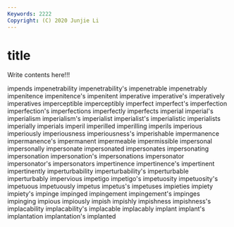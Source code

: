 ```yaml
---
Keywords: 2222
Copyright: (C) 2020 Junjie Li
---
```


# title

Write contents here!!!
 
impends 
impenetrability 
impenetrability's 
impenetrable 
impenetrably
impenitence 
impenitence's 
impenitent 
imperative 
imperative's 
imperatively 
imperatives 
imperceptible 
imperceptibly 
imperfect
imperfect's 
imperfection 
imperfection's 
imperfections 
imperfectly 
imperfects 
imperial 
imperial's 
imperialism 
imperialism's
imperialist 
imperialist's 
imperialistic 
imperialists 
imperially 
imperials 
imperil 
imperilled 
imperilling 
imperils
imperious 
imperiously 
imperiousness 
imperiousness's 
imperishable 
impermanence 
impermanence's 
impermanent 
impermeable 
impermissible
impersonal 
impersonally 
impersonate 
impersonated 
impersonates 
impersonating 
impersonation 
impersonation's 
impersonations 
impersonator
impersonator's 
impersonators 
impertinence 
impertinence's 
impertinent 
impertinently 
imperturbability 
imperturbability's 
imperturbable 
imperturbably
impervious 
impetigo 
impetigo's 
impetuosity 
impetuosity's 
impetuous 
impetuously 
impetus 
impetus's 
impetuses
impieties 
impiety 
impiety's 
impinge 
impinged 
impingement 
impingement's 
impinges 
impinging 
impious
impiously 
impish 
impishly 
impishness 
impishness's 
implacability 
implacability's 
implacable 
implacably 
implant
implant's 
implantation 
implantation's 
implanted 
